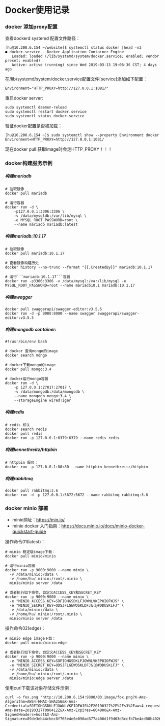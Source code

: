 # Docker使用记录

### docker 添加proxy配置

查看dockerd systemd 配置文件路径：

```shell
[hu@10.200.6.154 ~/website]$ systemctl status docker |head -n3
● docker.service - Docker Application Container Engine
   Loaded: loaded (/lib/systemd/system/docker.service; enabled; vendor preset: enabled)
   Active: active (running) since Wed 2019-03-13 19:06:36 CST; 4 days ago
```

在/lib/systemd/system/docker.service配置文件[service]添加如下配置：

```shell
Environment="HTTP_PROXY=http://127.0.0.1:1081/"
```

重启docker server:

```shell
sudo systemctl daemon-reload
sudo systemctl restart docker.service
sudo systemctl status docker.service
```

验证docker配置是否被加载：

```shell
[hu@10.200.6.154 ~]$ sudo systemctl show --property Environment docker
Environment=HTTP_PROXY=http://127.0.0.1:1081/
```

现在docker pull 获取image时会走HTTP_PROXY！！！

### docker构建服务示例

##### 构建mariadb

```shell
# 拉取镜像
docker pull mariadb

# 运行容器
docker run -d \
    -p127.0.0.1:3306:3306 \
    -v /data/mysqldb:/var/lib/mysql \
    -e MYSQL_ROOT_PASSWORD=root \
    --name mariadb mariadb:latest
```

##### 构建mariadb:10.1.17

```shell
# 拉取镜像
docker pull mariadb:10.1.17

# 查看镜像构建历史
docker history --no-trunc --format "{{.CreatedBy}}" mariadb:10.1.17

# 运行```mariadb:10.1.17```容器
docker run -p3306:3306 -v /data/mysql:/var/lib/mysql -e MYSQL_ROOT_PASSWORD=root --name mariadb10.1 mariadb:10.1.17
```

##### 构建swagger

```shell
docker pull swaggerapi/swagger-editor:v3.5.5
docker run -d -p 8080:8080 --name swagger swaggerapi/swagger-editor:v3.5.5

```

##### 构建mongodb container:

```shell
#!/usr/bin/env bash

# docker 查询mongo的image
docker search mongo

# docker下载mongo的image
docker pull mongo:3.4

# docker运行mongo容器
docker run -d \
    -p 127.0.0.1:27017:27017 \
    -v /data/mongodb:/data/mongodb \
    --name mongodb mongo:3.4 \
    --storageEngine wiredTiger
```

##### 构建redis

```shell
# redis 相关
docker search redis
docker pull redis
docker run -p 127.0.0.1:6379:6379 --name redis redis
```

##### 构建kennethreitz/httpbin

```shell
# httpbin 服务：
docker run -p 127.0.0.1:80:80 --name httpbin kennethreitz/httpbin
```

##### 构建rabbitmq

```shell
docker pull rabbitmq:3.6
docker run -d -p 127.0.0.1:5672:5672 --name rabbitmq rabbitmq:3.6
```


### docker minio 部署

- minio网址：<https://min.io/>
- minio docker 入门指南：<https://docs.minio.io/docs/minio-docker-quickstart-guide>

操作命令01(latest)：

```shell
# minio 稳定版image下载：
docker pull minio/minio

# 运行minio容器
docker run -p 9000:9000 --name minio \
  -v /data/minio:/data \
  -v /home/hu/.minio:/root/.minio \
  minio/minio server /data

# 或者执行如下命令，自定义ACCESS_KEY和SECRET_KEY
docker run -p 9000:9000 --name minio \
  -e "MINIO_ACCESS_KEY=SDFIOHGSDKLFJOWNLVKEPUIOFWJS" \
  -e "MINIO_SECRET_KEY=ODSJFLGEWOSKLDFJ&(@#DDUSKLFJ" \
  -v /data/minio:/data \
  -v /home/hu/.minio:/root/.minio \
  minio/minio server /data
```

操作命令02(edge)：

```shell
# minio edge image下载：
docker pull minio/minio:edge

# 或者执行如下命令，自定义ACCESS_KEY和SECRET_KEY
docker run -p 9000:9000 --name minio \
  -e "MINIO_ACCESS_KEY=SDFIOHGSDKLFJOWNLVKEPUIOFWJS" \
  -e "MINIO_SECRET_KEY=ODSJFLGEWOSKLDFJ&(@#DDUSKLFJ" \
  -v /data/minio:/data \
  -v /home/hu/.minio:/root/.minio \
  minio/minio:edge server /data
```

使用curl下载该对象存储文件示例：

```shell
curl -o fox.png "http://10.200.6.154:9000/03.image/fox.png?X-Amz-Algorithm=AWS4-HMAC-SHA256&X-Amz-Credential=SDFIOHGSDKLFJOWNLVKEIOFWJS%2F20190327%2F%2Fs3%2Faws4_request&X-Amz-Date=20190327T090412Z&X-Amz-Expires=604800&X-Amz-SignedHeaders=host&X-Amz-Signature=89de3eb44cbec8f765e4e6e090ad877a400d1f9d63d3ccfb7be4ed88b402651f"
```
